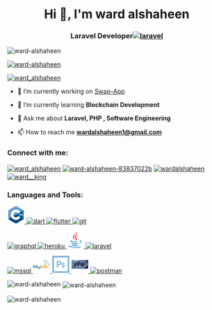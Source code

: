<h1 align="center">Hi 👋, I'm ward alshaheen</h1>
<h3 align="center">Laravel Developer<a href="https://laravel.com" target="_blank" rel="noreferrer"><img src="https://cdn.worldvectorlogo.com/logos/laravel-2.svg" alt="laravel" width="40" height="40"/></a></h3>

<p align="left"> <img src="https://komarev.com/ghpvc/?username=ward-alshaheen&label=Profile%20views&color=0e75b6&style=flat" alt="ward-alshaheen" /> </p>

<p align="left"> <a href="https://github.com/ryo-ma/github-profile-trophy"><img src="https://github-profile-trophy.vercel.app/?username=ward-alshaheen" alt="ward-alshaheen" /></a> </p>

<p align="left"> <a href="https://twitter.com/ward_alshaheen" target="blank"><img src="https://img.shields.io/twitter/follow/ward_alshaheen?logo=twitter&style=for-the-badge" alt="ward_alshaheen" /></a> </p>

- 🔭 I’m currently working on [Swap-App](https://github.com/Ward-Alshaheen/Swap-App---Backend)

- 🌱 I’m currently learning **Blockchain Development**

- 💬 Ask me about **Laravel, PHP , Software Engineering**

- 📫 How to reach me **wardalshaheen1@gmail.com**

<h3 align="left">Connect with me:</h3>
<p align="left">
<a href="https://twitter.com/ward_alshaheen" target="blank"><img align="center" src="https://raw.githubusercontent.com/rahuldkjain/github-profile-readme-generator/master/src/images/icons/Social/twitter.svg" alt="ward_alshaheen" height="30" width="40" /></a>
<a href="https://linkedin.com/in/ward-alshaheen-83837022b" target="blank"><img align="center" src="https://raw.githubusercontent.com/rahuldkjain/github-profile-readme-generator/master/src/images/icons/Social/linked-in-alt.svg" alt="ward-alshaheen-83837022b" height="30" width="40" /></a>
<a href="https://fb.com/wardalshaheen" target="blank"><img align="center" src="https://raw.githubusercontent.com/rahuldkjain/github-profile-readme-generator/master/src/images/icons/Social/facebook.svg" alt="wardalshaheen" height="30" width="40" /></a>
<a href="https://instagram.com/ward__king" target="blank"><img align="center" src="https://raw.githubusercontent.com/rahuldkjain/github-profile-readme-generator/master/src/images/icons/Social/instagram.svg" alt="ward__king" height="30" width="40" /></a><br>
</p>

<h3 align="left">Languages and Tools:</h3>
<p align="left">
<a href="https://www.w3schools.com/cpp/" target="_blank" rel="noreferrer"> <img src="https://raw.githubusercontent.com/devicons/devicon/master/icons/cplusplus/cplusplus-original.svg" alt="cplusplus" width="40" height="40"/> </a>
<a href="https://dart.dev" target="_blank" rel="noreferrer"> <img src="https://www.vectorlogo.zone/logos/dartlang/dartlang-icon.svg" alt="dart" width="40" height="40"/> </a>
<a href="https://flutter.dev" target="_blank" rel="noreferrer"> <img src="https://www.vectorlogo.zone/logos/flutterio/flutterio-icon.svg" alt="flutter" width="40" height="40"/> </a>
<a href="https://git-scm.com/" target="_blank" rel="noreferrer"> <img src="https://www.vectorlogo.zone/logos/git-scm/git-scm-icon.svg" alt="git" width="40" height="40"/> </a>

<a href="https://graphql.org" target="_blank" rel="noreferrer"> <img src="https://www.vectorlogo.zone/logos/graphql/graphql-icon.svg" alt="graphql" width="40" height="40"/> </a>
<a href="https://heroku.com" target="_blank" rel="noreferrer"> <img src="https://www.vectorlogo.zone/logos/heroku/heroku-icon.svg" alt="heroku" width="40" height="40"/> </a>
<a href="https://www.java.com" target="_blank" rel="noreferrer"> <img src="https://raw.githubusercontent.com/devicons/devicon/master/icons/java/java-original.svg" alt="java" width="40" height="40"/> </a>
<a href="https://laravel.com/" target="_blank" rel="noreferrer"> <img src="https://cdn.worldvectorlogo.com/logos/laravel-2.svg" alt="laravel" width="40" height="40"/> </a>

<a href="https://www.microsoft.com/en-us/sql-server" target="_blank" rel="noreferrer"> <img src="https://www.svgrepo.com/show/303229/microsoft-sql-server-logo.svg" alt="mssql" width="40" height="40"/> </a>
<a href="https://www.mysql.com/" target="_blank" rel="noreferrer"> <img src="https://raw.githubusercontent.com/devicons/devicon/master/icons/mysql/mysql-original-wordmark.svg" alt="mysql" width="40" height="40"/> </a>
<a href="https://www.photoshop.com/en" target="_blank" rel="noreferrer"> <img src="https://raw.githubusercontent.com/devicons/devicon/master/icons/photoshop/photoshop-line.svg" alt="photoshop" width="40" height="40"/> </a>
<a href="https://www.php.net" target="_blank" rel="noreferrer"> <img src="https://raw.githubusercontent.com/devicons/devicon/master/icons/php/php-original.svg" alt="php" width="40" height="40"/> </a>
<a href="https://postman.com" target="_blank" rel="noreferrer"> <img src="https://www.vectorlogo.zone/logos/getpostman/getpostman-icon.svg" alt="postman" width="40" height="40"/> </a> </p>

<p><img align="left" src="https://github-readme-stats.vercel.app/api/top-langs?username=ward-alshaheen&show_icons=true&locale=en&layout=compact" alt="ward-alshaheen" /></p>


<p>&nbsp;<img align="center" src="https://github-readme-stats.vercel.app/api?username=ward-alshaheen&show_icons=true&locale=en" alt="ward-alshaheen" /></p>

<p><img align="center" src="https://github-readme-streak-stats.herokuapp.com/?user=ward-alshaheen&" alt="ward-alshaheen" /></p>
